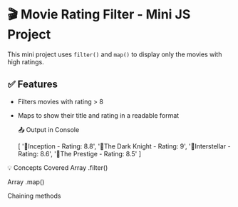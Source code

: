 # 🎬 Movie Rating Filter - Mini JS Project

This mini project uses `filter()` and `map()` to display only the movies with high ratings.

## ✅ Features

- Filters movies with rating > 8
- Maps to show their title and rating in a readable format

  📤 Output in Console

  [
  '🌟Inception - Rating: 8.8',
  '🌟The Dark Knight - Rating: 9',
  '🌟Interstellar - Rating: 8.6',
  '🌟The Prestige - Rating: 8.5'
  ]

💡 Concepts Covered
Array .filter()

Array .map()

Chaining methods
